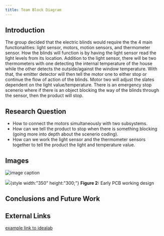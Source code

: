 ```yaml
---
title: Team Block Diagram
---
```


## Introduction

The group decided that the electric blinds would require the the 4 main functionalities: light sensor, motors, motion sensors, and thermometer sensor. How the blinds will function is by having the light sensor read the light levels from its location. Addition to the light sensor, there will be two thermometers with one detecting the internal temperature of the house while the other detects the outside/against the window temperature. With that, the emitter detector will then tell the motor one to either stop or continue the flow of action of the blinds. Motor two will adjust the slates dependent on the light value/temperature. There is an emergency stop scenerio where if there is an object blocking the way of the blinds through the sensor, then the product will stop. 

## Research Question

* How to connect the motors simultaneously with two subsystems.
* How can we tell the product to stop when there is something blocking (going more into depth about the scenerio coding).
* How can we work the light sensor and the thermometer sensors together to tell the product the light and temperature value.

## Images

![image caption](https://idealab.asu.edu/assets/images/research/jumper1.png)

![](Image01.jpg){style width:"350" height:"300;"}
**Figure 2:** Early PCB working design

## Conclusions and Future Work



## External Links

[example link to idealab](https://idealab.asu.edu)

